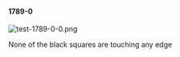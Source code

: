 #### 1789-0
![test-1789-0-0.png](https://github.com/lil-lab/nlvr/raw/master/nlvr/test/images/5/test-1789-0-0.png "test-1789-0-0.png")

None of the black squares are touching any edge
